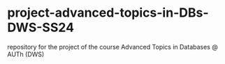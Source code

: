 # project-advanced-topics-in-DBs-DWS-SS24
repository for the project of the course Advanced Topics in Databases @ AUTh (DWS)
